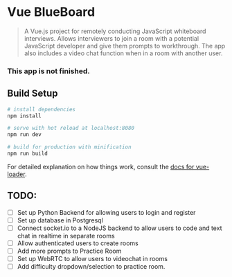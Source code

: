 # Vue BlueBoard

> A Vue.js project for remotely conducting JavaScript whiteboard interviews. Allows interviewers to join a room with a potential JavaScript developer and give them prompts to workthrough. The app also includes a video chat function when in a room with another user.
### This app is not finished.


## Build Setup

``` bash
# install dependencies
npm install

# serve with hot reload at localhost:8080
npm run dev

# build for production with minification
npm run build
```

For detailed explanation on how things work, consult the [docs for vue-loader](http://vuejs.github.io/vue-loader).

## TODO:
- [ ] Set up Python Backend for allowing users to login and register
- [ ] Set up database in Postgresql
- [ ] Connect socket.io to a NodeJS backend to allow users to code and text chat in realtime in separate rooms
- [ ] Allow authenticated users to create rooms
- [ ] Add more prompts to Practice Room
- [ ] Set up WebRTC to allow users to videochat in rooms 
- [ ] Add difficulty dropdown/selection to practice room.